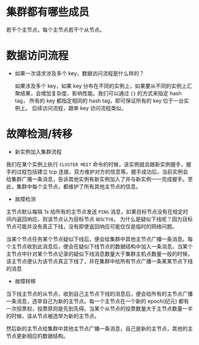 # 集群都有哪些成员

若干个主节点，每个主节点若干个从节点。

# 数据访问流程

- 如果一次请求涉及多个 key，数据访问流程是什么样的？

    如果涉及多个 key，如果 key 分布在不同的实例上，如果要从不同的实例上汇聚结果，会增加复杂度、影响性能。我们可以通过 `{}` 的方式来指定 hash tag， 所有的 key 都指定相同的 hash tag，即可保证所有的 key 位于一台实例上。
    后续访问流程，跟单 key 访问流程类似。

# 故障检测/转移

- 新实例加入集群流程

我们在某个实例上执行 `CLUSTER MEET` 命令的时候，该实例就会跟新实例握手，握手的过程包括建立 tcp 连接，双方维护对方的信息等。握手成功后，当前实例会给集群广播一条消息，告诉其他实例有新实例加入了并与新实例一一完成握手。至此，集群中每个主节点，都维护了所有其他主节点的信息。

- 故障检测

主节点默认每隔 1s 给所有的主节点发送 `PING` 消息，如果目标节点没有在规定时间内返回响应，则该节点认为目标节点 `疑似下线`， 为什么是疑似下线呢？因为目标节点可能并没有真正下线，没有即使返回响应可能仅仅是临时的网络问题。

当某个节点任务某个节点疑似下线后，便会给集群中其他主节点广播一条消息。每个主节点收到此消息后，便会在疑似下线节点的数据结构中加入一条消息。当某个主节点中针对某个节点记录的疑似下线消息数量大于集群主机点数量一般的时候，该主节点便认为该节点真正下线了，并在集群中给所有节点广播一条某某节点下线的消息

- 故障转移

当下线主节点的从节点，收到自己主节点下线的消息后，便会给所有的主节点广播一条消息，选举自己为新的主节点。每一个主节点在一个新的 epoch(纪元) 都有一次投票权，投票原则是先到先得。当某个从节点的投票数量大于主节点数量一半的时候，该从节点被选举为新的主节点。

然后新的主节点给集群中其他主节点广播一条消息，自己是新的主节点，其他的主节点更新相应的数据结构。

